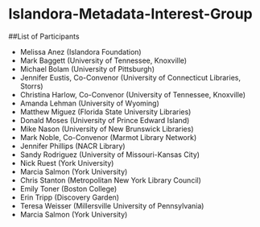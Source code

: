 # Islandora-Metadata-Interest-Group 

##List of Participants

* Melissa Anez (Islandora Foundation)
* Mark Baggett (University of Tennessee, Knoxville)
* Michael Bolam (University of Pittsburgh)
* Jennifer Eustis, Co-Convenor (University of Connecticut Libraries, Storrs)
* Christina Harlow, Co-Convenor (University of Tennessee, Knoxville)
* Amanda Lehman (University of Wyoming)
* Matthew Miguez (Florida State University Libraries)
* Donald Moses (University of Prince Edward Island)
* Mike Nason (University of New Brunswick Libraries)
* Mark Noble, Co-Convenor (Marmot Library Network)
* Jennifer Phillips (NACR Library)
* Sandy Rodriguez (University of Missouri-Kansas City)
* Nick Ruest (York University)
* Marcia Salmon (York University)
* Chris Stanton (Metropolitan New York Library Council)
* Emily Toner (Boston College)
* Erin Tripp (Discovery Garden)
* Teresa Weisser (Millersville University of Pennsylvania)
* Marcia Salmon (York University)
